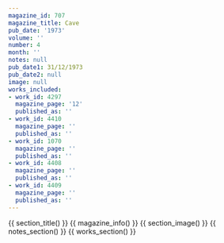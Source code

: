 ```yaml
---
magazine_id: 707
magazine_title: Cave
pub_date: '1973'
volume: ''
number: 4
month: ''
notes: null
pub_date1: 31/12/1973
pub_date2: null
image: null
works_included:
- work_id: 4297
  magazine_page: '12'
  published_as: ''
- work_id: 4410
  magazine_page: ''
  published_as: ''
- work_id: 1070
  magazine_page: ''
  published_as: ''
- work_id: 4408
  magazine_page: ''
  published_as: ''
- work_id: 4409
  magazine_page: ''
  published_as: ''
---
```


{{ section_title() }}
{{ magazine_info() }}
{{ section_image() }}
{{ notes_section() }}
{{ works_section() }}
